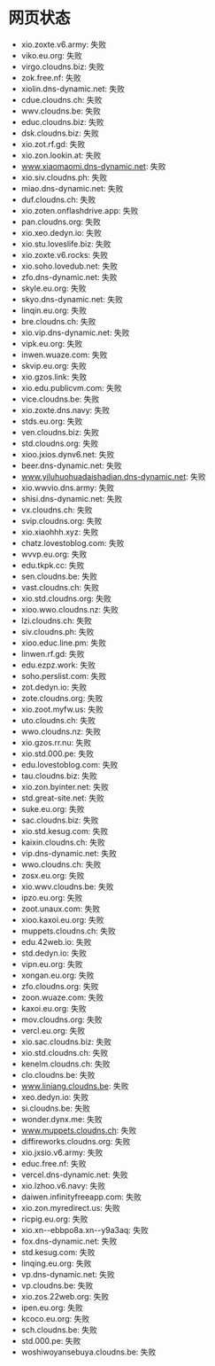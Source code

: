 # 网页状态
- xio.zoxte.v6.army: 失败
- viko.eu.org: 失败
- virgo.cloudns.biz: 失败
- zok.free.nf: 失败
- xiolin.dns-dynamic.net: 失败
- cdue.cloudns.ch: 失败
- wwv.cloudns.be: 失败
- educ.cloudns.biz: 失败
- dsk.cloudns.biz: 失败
- xio.zot.rf.gd: 失败
- xio.zon.lookin.at: 失败
- www.xiaomaomi.dns-dynamic.net: 失败
- xio.siv.cloudns.ph: 失败
- miao.dns-dynamic.net: 失败
- duf.cloudns.ch: 失败
- xio.zoten.onflashdrive.app: 失败
- pan.cloudns.org: 失败
- xio.xeo.dedyn.io: 失败
- xio.stu.loveslife.biz: 失败
- xio.zoxte.v6.rocks: 失败
- xio.soho.lovedub.net: 失败
- zfo.dns-dynamic.net: 失败
- skyle.eu.org: 失败
- skyo.dns-dynamic.net: 失败
- linqin.eu.org: 失败
- bre.cloudns.ch: 失败
- xio.vip.dns-dynamic.net: 失败
- vipk.eu.org: 失败
- inwen.wuaze.com: 失败
- skvip.eu.org: 失败
- xio.gzos.link: 失败
- xio.edu.publicvm.com: 失败
- vice.cloudns.be: 失败
- xio.zoxte.dns.navy: 失败
- stds.eu.org: 失败
- ven.cloudns.biz: 失败
- std.cloudns.org: 失败
- xioo.jxios.dynv6.net: 失败
- beer.dns-dynamic.net: 失败
- www.yiluhuohuadaishadian.dns-dynamic.net: 失败
- xio.wwvio.dns.army: 失败
- shisi.dns-dynamic.net: 失败
- vx.cloudns.ch: 失败
- svip.cloudns.org: 失败
- xio.xiaohhh.xyz: 失败
- chatz.lovestoblog.com: 失败
- wvvp.eu.org: 失败
- edu.tkpk.cc: 失败
- sen.cloudns.be: 失败
- vast.cloudns.ch: 失败
- xio.std.cloudns.org: 失败
- xioo.wwo.cloudns.nz: 失败
- lzi.cloudns.ch: 失败
- siv.cloudns.ph: 失败
- xioo.educ.line.pm: 失败
- linwen.rf.gd: 失败
- edu.ezpz.work: 失败
- soho.perslist.com: 失败
- zot.dedyn.io: 失败
- zote.cloudns.org: 失败
- xio.zoot.myfw.us: 失败
- uto.cloudns.ch: 失败
- wwo.cloudns.nz: 失败
- xio.gzos.rr.nu: 失败
- xio.std.000.pe: 失败
- edu.lovestoblog.com: 失败
- tau.cloudns.biz: 失败
- xio.zon.byinter.net: 失败
- std.great-site.net: 失败
- suke.eu.org: 失败
- sac.cloudns.biz: 失败
- xio.std.kesug.com: 失败
- kaixin.cloudns.ch: 失败
- vip.dns-dynamic.net: 失败
- wwo.cloudns.ch: 失败
- zosx.eu.org: 失败
- xio.wwv.cloudns.be: 失败
- ipzo.eu.org: 失败
- zoot.unaux.com: 失败
- xioo.kaxoi.eu.org: 失败
- muppets.cloudns.ch: 失败
- edu.42web.io: 失败
- std.dedyn.io: 失败
- vipn.eu.org: 失败
- xongan.eu.org: 失败
- zfo.cloudns.org: 失败
- zoon.wuaze.com: 失败
- kaxoi.eu.org: 失败
- mov.cloudns.org: 失败
- vercl.eu.org: 失败
- xio.sac.cloudns.biz: 失败
- xio.std.cloudns.ch: 失败
- kenelm.cloudns.ch: 失败
- clo.cloudns.be: 失败
- www.liniang.cloudns.be: 失败
- xeo.dedyn.io: 失败
- si.cloudns.be: 失败
- wonder.dynx.me: 失败
- www.muppets.cloudns.ch: 失败
- diffireworks.cloudns.org: 失败
- xio.jxsio.v6.army: 失败
- educ.free.nf: 失败
- vercel.dns-dynamic.net: 失败
- xio.lzhoo.v6.navy: 失败
- daiwen.infinityfreeapp.com: 失败
- xio.zon.myredirect.us: 失败
- ricpig.eu.org: 失败
- xio.xn--ebbpo8a.xn--y9a3aq: 失败
- fox.dns-dynamic.net: 失败
- std.kesug.com: 失败
- linqing.eu.org: 失败
- vp.dns-dynamic.net: 失败
- vp.cloudns.be: 失败
- xio.zos.22web.org: 失败
- ipen.eu.org: 失败
- kcoco.eu.org: 失败
- sch.cloudns.be: 失败
- std.000.pe: 失败
- woshiwoyansebuya.cloudns.be: 失败

